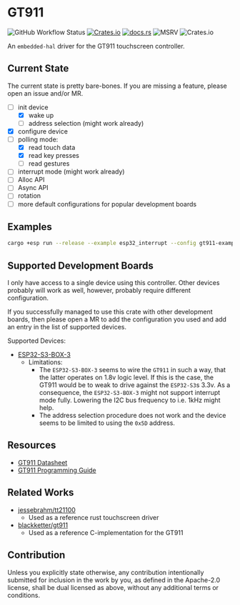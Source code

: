 # GT911

![GitHub Workflow Status](https://img.shields.io/github/actions/workflow/status/depplearning/gt911/ci.yml?label=CI&logo=github&style=flat-square)
[![Crates.io](https://img.shields.io/crates/v/gt911?logo=Rust&style=flat-square)](https://crates.io/crates/gt911)
[![docs.rs](https://img.shields.io/docsrs/gt911?logo=rust&style=flat-square)](https://docs.rs/gt911)
![MSRV](https://img.shields.io/badge/MSRV-1.58-blue?style=flat-square)
![Crates.io](https://img.shields.io/crates/l/gt911?style=flat-square)

An `embedded-hal` driver for the GT911 touchscreen controller.

## Current State

The current state is pretty bare-bones. If you are missing a feature, please open an issue and/or MR.

- [ ] init device
  - [X] wake up
  - [ ] address selection (might work already)
- [X] configure device
- [ ] polling mode: 
  - [X] read touch data
  - [X] read key presses
  - [ ] read gestures
- [ ] interrupt mode (might work already)
- [ ] Alloc API
- [ ] Async API
- [ ] rotation
- [ ] more default configurations for popular development boards
  
## Examples

```bash
cargo +esp run --release --example esp32_interrupt --config gt911-examples/esp32s3-box-3/config.toml
```

## Supported Development Boards

I only have access to a single device using this controller. Other devices probably will work as well, however, probably require different configuration.

If you successfully managed to use this crate with other development boards, then please open a MR to add the configuration you used and add an entry in the list of supported devices.

Supported Devices:

- [ESP32-S3-BOX-3](https://github.com/espressif/esp-box/blob/master/docs/hardware_overview/esp32_s3_box_3/hardware_overview_for_box_3.md)
  - Limitations: 
    - The `ESP32-S3-BOX-3` seems to wire the `GT911` in such a way, that the latter operates on 1.8v logic level. If this is the case, the GT911 would be to weak to drive against the `ESP32-S3`s 3.3v. As a consequence, the `ESP32-S3-BOX-3` might not support interrupt mode fully. Lowering the I2C bus frequency to i.e. 1kHz might help.
    - The address selection procedure does not work and the device seems to be limited to using the `0x5D` address.

## Resources

- [GT911 Datasheet](https://www.crystalfontz.com/controllers/GOODIX/GT911/)
- [GT911 Programming Guide](https://www.crystalfontz.com/controllers/GOODIX/GT911ProgrammingGuide/478/)

## Related Works

- [jessebrahm/tt21100](https://github.com/jessebraham/tt21100)
  - Used as a reference rust touchscreen driver
- [blackketter/gt911](https://github.com/blackketter/GT911)
  - Used as a reference C-implementation for the GT911

## Contribution

Unless you explicitly state otherwise, any contribution intentionally submitted for inclusion in
the work by you, as defined in the Apache-2.0 license, shall be dual licensed as above, without
any additional terms or conditions.